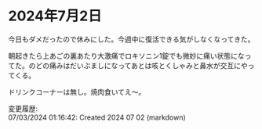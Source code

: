 # 2024年7月2日

今日もダメだったので休みにした。今週中に復活できる気がしなくなってきた。

朝起きたら上あごの裏あたり大激痛でロキソニン1錠でも微妙に痛い状態になってた。のどの痛みはだいぶましになってあとは咳とくしゃみと鼻水が交互にやってくる。

ドリンクコーナーは無し。焼肉食いてえ～。

変更履歴:  
07/03/2024 01:16:42: Created 2024 07 02 (markdown)  

